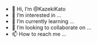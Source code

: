 - 👋 Hi, I’m @KazekiKato
- 👀 I’m interested in ...
- 🌱 I’m currently learning ...
- 💞️ I’m looking to collaborate on ...
- 📫 How to reach me ...

<!---
KazekiKato/KazekiKato is a ✨ special ✨ repository because its `README.md` (this file) appears on your GitHub profile.
You can click the Preview link to take a look at your changes.
--->
